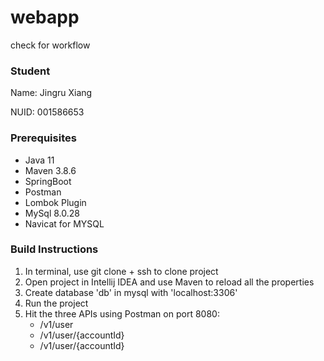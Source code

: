 # webapp

check for workflow

### Student
Name: Jingru Xiang 

NUID: 001586653

### Prerequisites
* Java 11
* Maven 3.8.6
* SpringBoot
* Postman
* Lombok Plugin
* MySql 8.0.28
* Navicat for MYSQL

### Build Instructions
1. In terminal, use git clone + ssh to clone project
2. Open project in Intellij IDEA and use Maven to reload all the properties
3. Create database 'db' in mysql with 'localhost:3306'
4. Run the project
5. Hit the three APIs using Postman on port 8080:
   * /v1/user 
   * /v1/user/{accountId}
   * /v1/user/{accountId}
